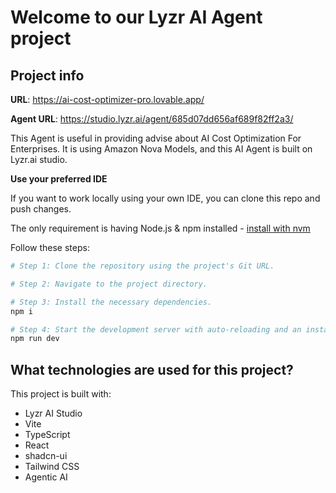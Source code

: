 # Welcome to our Lyzr AI Agent project

## Project info

**URL**: https://ai-cost-optimizer-pro.lovable.app/

**Agent URL**: https://studio.lyzr.ai/agent/685d07dd656af689f82ff2a3/

This Agent is useful in providing advise about AI Cost Optimization For Enterprises. It is using Amazon Nova Models, and this AI Agent is built on Lyzr.ai studio.

**Use your preferred IDE**

If you want to work locally using your own IDE, you can clone this repo and push changes. 

The only requirement is having Node.js & npm installed - [install with nvm](https://github.com/nvm-sh/nvm#installing-and-updating)

Follow these steps:

```sh
# Step 1: Clone the repository using the project's Git URL.

# Step 2: Navigate to the project directory.

# Step 3: Install the necessary dependencies.
npm i

# Step 4: Start the development server with auto-reloading and an instant preview.
npm run dev
```

## What technologies are used for this project?

This project is built with:

- Lyzr AI Studio
- Vite
- TypeScript
- React
- shadcn-ui
- Tailwind CSS
- Agentic AI

